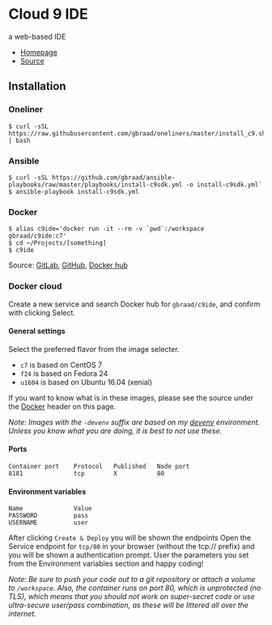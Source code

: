 Cloud 9 IDE
===========

a web-based IDE

  * [Homepage](http://c9.io)
  * [Source](https://github.com/c9/core)


## Installation

### Oneliner

```
$ curl -sSL https://raw.githubusercontent.com/gbraad/oneliners/master/install_c9.sh | bash
```

### Ansible

```
$ curl -sSL https://github.com/gbraad/ansible-playbooks/raw/master/playbooks/install-c9sdk.yml -o install-c9sdk.yml`
$ ansible-playbook install-c9sdk.yml
```

### Docker

```
$ alias c9ide='docker run -it --rm -v `pwd`:/workspace gbraad/c9ide:c7'
$ cd ~/Projects/[something]
$ c9ide
```

Source: [GitLab](https://gitlab.com/gbraad/c9ide), [GitHub](https://github.com/gbraad/docker-c9ide), [Docker hub](https://hub.docker.com/r/gbraad/c9ide)


### Docker cloud

Create a new service and search Docker hub for `gbraad/c9ide`, and confirm with clicking Select.

#### General settings
Select the preferred flavor from the image selecter.

  * `c7` is based on CentOS 7
  * `f24` is based on Fedora 24
  * `u1604` is based on Ubuntu 16.04 (xenial)

If you want to know what is in these images, please see the source under the [Docker](#docker) header on this page.

_Note: Images with the `-devenv` suffix are based on my [devenv](htttp://github.com/gbraad/devenv) environment. Unless you know what you are doing, it is best to not use these._


#### Ports
```
Container port    Protocol   Published   Node port
8181              tcp        X           80
```

#### Environment variables
```
Name              Value
PASSWORD          pass
USERNAME          user
```

After clicking `Create & Deploy` you will be shown the endpoints Open the Service endpoint for `tcp/80` in your browser
(without the tcp:// prefix) and you will be shown a authentication prompt. User the parameters you set from the
Environment variables section and happy coding!

_Note: Be sure to push your code out to a git repository or attach a volume to `/workspace`. Also, the container runs on port 80, which is unprotected (no TLS), which means that you should not work on super-secret code or use ultra-secure user/pass combination, as these will be littered all over the internet._
